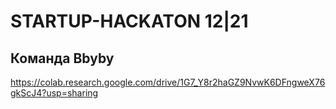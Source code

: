 # STARTUP-HACKATON 12|21
## Команда Bbyby

https://colab.research.google.com/drive/1G7_Y8r2haGZ9NvwK6DFngweX76gkScJ4?usp=sharing
